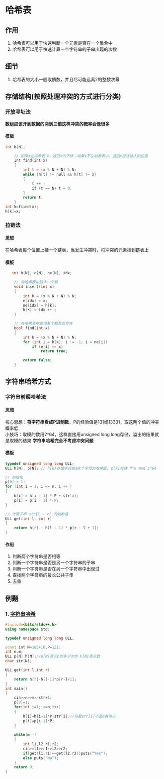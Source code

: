 # 哈希表

## 作用

1. 哈希表可以用于快速判断一个元素是否在一个集合中
2. 哈希表可以用于快速计算一个字符串的子串出现的次数  

## 细节

1. 哈希表的大小一般取质数，并且尽可能远离2的整数次幂  


## 存储结构(按照处理冲突的方式进行分类)


### 开放寻址法

**数组应该开到数据的两到三倍这样冲突的概率会低很多**

#### 模板

```c++
int h[N];

    // 如果x在哈希表中，返回x的下标；如果x不在哈希表中，返回x应该插入的位置
    int find(int x)
    {
        int t = (x % N + N) % N;
        while (h[t] != null && h[t] != x)
        {
            t ++ ;
            if (t == N) t = 0;
        }
        return t;
    }
int k=fiind(x);
h[k]=x;

```

### 拉链法

#### 思想

在哈希表每个位置上挂一个链表，当发生冲突时，将冲突的元素挂到链表上

#### 模板

```c++
   int h[N], e[N], ne[N], idx;

    // 向哈希表中插入一个数
    void insert(int x)
    {
        int k = (x % N + N) % N;
        e[idx] = x;
        ne[idx] = h[k];
        h[k] = idx ++ ;
    }

    // 在哈希表中查询某个数是否存在
    bool find(int x)
    {
        int k = (x % N + N) % N;
        for (int i = h[k]; i != -1; i = ne[i])
            if (e[i] == x)
                return true;

        return false;
    }

```


## 字符串哈希方式

### 字符串前缀哈希法

#### 思想
核心思想：**将字符串看成P进制数**，P的经验值是131或13331，取这两个值的冲突概率低  
小技巧：取模的数用2^64，这样直接用unsigned long long存储，溢出的结果就是取模的结果
**字符串哈希完全不考虑冲突问题**
#### 模板

```c++
typedef unsigned long long ULL;
ULL h[N], p[N]; // h[k]存储字符串前k个字母的哈希值, p[k]存储 P^k mod 2^64

// 初始化
p[0] = 1;
for (int i = 1; i <= n; i ++ )
{
    h[i] = h[i - 1] * P + str[i];
    p[i] = p[i - 1] * P;
}

// 计算子串 str[l ~ r] 的哈希值
ULL get(int l, int r)
{
    return h[r] - h[l - 1] * p[r - l + 1];
}
```

#### 作用

1. 判断两个字符串是否相等
2. 判断一个字符串是否是另一个字符串的子串
3. 判断一个字符串是否在另一个字符串中出现过
4. 查找两个字符串的最长公共子串
5. 去重

## 例题

### 1. [字符串哈希](https://www.acwing.com/problem/content/843/)

```c++
#include<bits/stdc++.h>
using namespace std;

typedef unsigned long long ULL;

const int N=1e5+10,P=131;
int n,m;
ULL p[N],h[N];//p[N]表示p的多少次方 h[N]表示数
char str[N];

ULL get(int l,int r)
{
    return h[r]-h[l-1]*p[r-l+1];
}
int main()
{
    cin>>n>>m>>str+1;
    p[0]=1;
    for(int i=1;i<=n;i++)
    {
        h[i]=h[i-1]*P+str[i];//只要str[i]不是0就可以
        p[i]=p[i-1]*P;
    }
    
    while(m--)
    {
        int l1,l2,r1,r2;
        cin>>l1>>r1>>l2>>r2;
        if(get(l1,r1)==get(l2,r2))puts("Yes");
        else puts("No");
    }
    return 0;
}
```